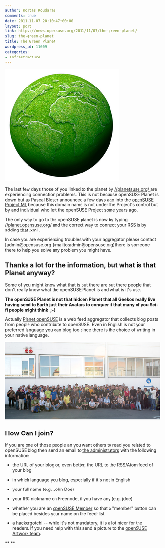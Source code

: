 ```yaml
---
author: Kostas Koudaras
comments: true
date: 2011-11-07 20:10:47+00:00
layout: post
link: https://news.opensuse.org/2011/11/07/the-green-planet/
slug: the-green-planet
title: The Green Planet
wordpress_id: 11609
categories:
- Infrastructure
---
```


[![](/wp-content/uploads/2011/11/green-planet.jpg)](//news.opensuse.org/2011/11/07/the-green-planet/green-planet/)


The last few days those of you linked to the planet by [//planetsuse.org/ ](//planetsuse.org/ )are experiencing connection problems. This is not because openSUSE Planet is down but as Pascal Bleser announced a few days ago into the [openSUSE Project ML](opensuse-project@opensuse.org) because this domain name is not under the Project's control but by and individual who left the openSUSE Project some years ago.

The only way to go to the openSUSE planet is now by typing [//planet.opensuse.org/](//planet.opensuse.org/ ) and the correct way to connect your RSS is by adding [that](//planet.opensuse.org/global/rss20.xml) .xml .

<!-- more -->In case you are experiencing troubles with your aggregator please contact [admin@opensuse.org ](mailto:admin@opensuse.org)there is someone there to help you solve any problem you might have.


## Thanks a lot for the information, but what is that Planet anyway?


Some of you might know what that is but there are out there people that don't really know what the openSUSE Planet is and what is it's use.

**The openSUSE Planet is not that hidden Planet that all Geekos really live having send to Earth just their Avatars to conquer it that many of you Sci-fi people might think  ;-)**

Actually [Planet openSUSE](//planet.opensuse.org/) is a web feed aggregator that collects blog posts from people who contribute to openSUSE. Even in English is not your preferred language you can blog too since there is the choice of writing in your native language.


[![](/wp-content/uploads/2011/11/openSUSE-Community.jpg)](//news.opensuse.org/2011/11/07/the-green-planet/opensuse-community/)





## How Can I join?


If you are one of those people an you want others to read you related to openSUSE blog then send an email to [the administrators](mailto:admin@opensuse.org) with the following information:



	
  * the URL of your blog or, even better, the URL to the RSS/Atom feed of your blog

	
  * in which language you blog, especially if it's not in English

	
  * your full name (e.g. John Doe)

	
  * your IRC nickname on Freenode, if you have any (e.g. jdoe)

	
  * whether you are an [openSUSE Member](//en.opensuse.org/openSUSE:Members) so that a "member" button can be placed besides your name on the feed-list

	
  * a [hackergotchi](//en.wikipedia.org/wiki/Hackergotchi) -- while it's not mandatory, it is a lot nicer for the readers. If you need help with this send a picture to the [openSUSE Artwork team](mailto:opensuse-artwork@opensuse.org).


**
**
